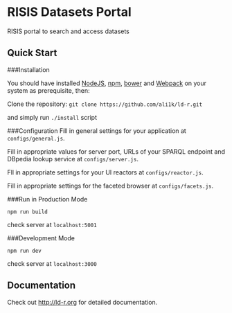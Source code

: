 # RISIS Datasets Portal
RISIS portal to search and access datasets


## Quick Start

###Installation

You should have installed [NodeJS](https://nodejs.org/), [npm](https://github.com/npm/npm), [bower](http://bower.io/) and [Webpack](https://webpack.github.io/) on your system as prerequisite, then:

Clone the repository: `git clone https://github.com/ali1k/ld-r.git`

and simply run `./install` script

###Configuration
Fill in general settings for your application at `configs/general.js`.

Fill in appropriate values for server port, URLs of your SPARQL endpoint and DBpedia lookup service at `configs/server.js`.

Fll in appropriate settings for your UI reactors at `configs/reactor.js`.

Fill in appropriate settings for the faceted browser at `configs/facets.js`.

###Run in Production Mode

`npm run build`

check server at `localhost:5001`

###Development Mode

`npm run dev`

check server at `localhost:3000`

## Documentation

Check out http://ld-r.org for detailed documentation.
